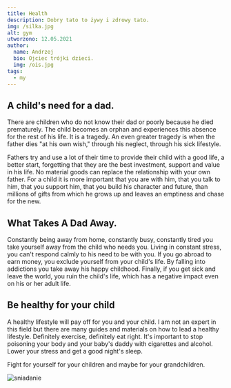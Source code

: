 ```yaml
---
title: Health
description: Dobry tato to żywy i zdrowy tato.
img: /silka.jpg
alt: gym
utworzono: 12.05.2021
author:
  name: Andrzej
  bio: Ojciec trójki dzieci.
  img: /ois.jpg
tags:
  - my
---
```


## A child's need for a dad.

There are children who do not know their dad or poorly because he died prematurely. The child becomes an orphan and experiences this absence for the rest of his life. It is a tragedy. An even greater tragedy is when the father dies "at his own wish," through his neglect, through his sick lifestyle.

Fathers try and use a lot of their time to provide their child with a good life, a better start, forgetting that they are the best investment, support and value in his life. No material goods can replace the relationship with your own father. For a child it is more important that you are with him, that you talk to him, that you support him, that you build his character and future, than millions of gifts from which he grows up and leaves an emptiness and chase for the new.

## What Takes A Dad Away.

Constantly being away from home, constantly busy, constantly tired you take yourself away from the child who needs you. Living in constant stress, you can't respond calmly to his need to be with you. If you go abroad to earn money, you exclude yourself from your child's life. By falling into addictions you take away his happy childhood. Finally, if you get sick and leave the world, you ruin the child's life, which has a negative impact even on his or her adult life.

## Be healthy for your child

A healthy lifestyle will pay off for you and your child. I am not an expert in this field but there are many guides and materials on how to lead a healthy lifestyle. Definitely exercise, definitely eat right. It's important to stop poisoning your body and your baby's daddy with cigarettes and alcohol. Lower your stress and get a good night's sleep.

Fight for yourself for your children and maybe for your grandchildren.

<image src="/sniadanie.jpg" alt="sniadanie"></image>
